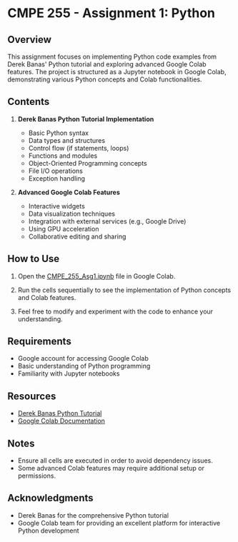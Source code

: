 # CMPE 255 - Assignment 1: Python

## Overview

This assignment focuses on implementing Python code examples from Derek Banas' Python tutorial and exploring advanced Google Colab features. The project is structured as a Jupyter notebook in Google Colab, demonstrating various Python concepts and Colab functionalities.

## Contents

1. **Derek Banas Python Tutorial Implementation**

   - Basic Python syntax
   - Data types and structures
   - Control flow (if statements, loops)
   - Functions and modules
   - Object-Oriented Programming concepts
   - File I/O operations
   - Exception handling

2. **Advanced Google Colab Features**
   - Interactive widgets
   - Data visualization techniques
   - Integration with external services (e.g., Google Drive)
   - Using GPU acceleration
   - Collaborative editing and sharing

## How to Use

1. Open the [CMPE_255_Asg1.ipynb](https://colab.research.google.com/drive/1K0_W4Z5WIrd6oiifX__EGYB3R4cNoOx6?usp=sharing) file in Google Colab.

2. Run the cells sequentially to see the implementation of Python concepts and Colab features.
3. Feel free to modify and experiment with the code to enhance your understanding.

## Requirements

- Google account for accessing Google Colab
- Basic understanding of Python programming
- Familiarity with Jupyter notebooks

## Resources

- [Derek Banas Python Tutorial](https://www.youtube.com/watch?v=H1elmMBnykA)
- [Google Colab Documentation](https://colab.research.google.com/notebooks/basic_features_overview.ipynb)

## Notes

- Ensure all cells are executed in order to avoid dependency issues.
- Some advanced Colab features may require additional setup or permissions.

## Acknowledgments

- Derek Banas for the comprehensive Python tutorial
- Google Colab team for providing an excellent platform for interactive Python development

